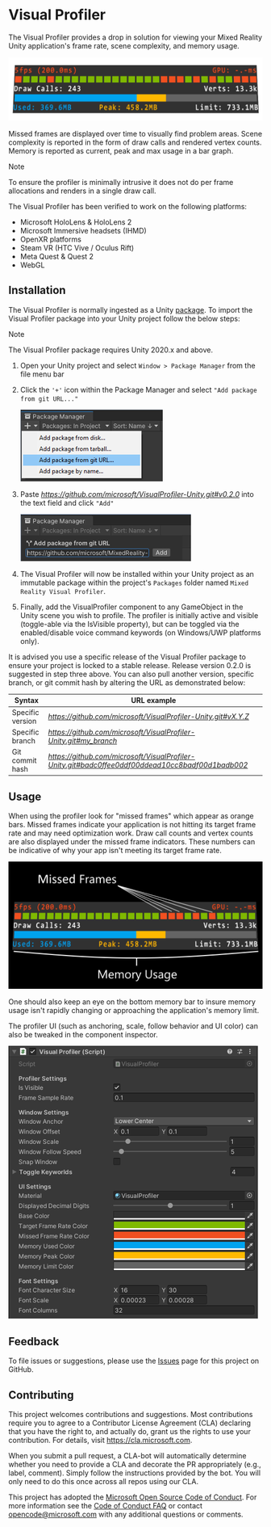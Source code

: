 # Visual Profiler

The Visual Profiler provides a drop in solution for viewing your Mixed Reality Unity application's frame rate, scene complexity, and memory usage.

![Visual Profiler Screenshot](Documentation~/Images/ProfilerScreenshot.png)

Missed frames are displayed over time to visually find problem areas. Scene complexity is reported in the form of draw calls and rendered vertex counts. Memory is reported as current, peak and max usage in a bar graph.

> [!NOTE]
> To ensure the profiler is minimally intrusive it does not do per frame allocations and renders in a single draw call.

The Visual Profiler has been verified to work on the following platforms:

- Microsoft HoloLens & HoloLens 2
- Microsoft Immersive headsets (IHMD)
- OpenXR platforms
- Steam VR (HTC Vive / Oculus Rift)
- Meta Quest & Quest 2
- WebGL

## Installation

The Visual Profiler is normally ingested as a Unity [package](https://docs.unity3d.com/Manual/Packages.html). To import the Visual Profiler package into your Unity project follow the below steps:

> [!NOTE]
> The Visual Profiler package requires Unity 2020.x and above.

1. Open your Unity project and select `Window > Package Manager` from the file menu bar

2. Click the `'+'` icon within the Package Manager and select `"Add package from git URL..."`

    ![Package Manager Add](Documentation~/Images/PackageManagerAdd.png)

3. Paste *https://github.com/microsoft/VisualProfiler-Unity.git#v0.2.0* into the text field and click `"Add"`

    ![Package Manager Paste](Documentation~/Images/PackageManagerPaste.png)

4. The Visual Profiler will now be installed within your Unity project as an immutable package within the project's `Packages` folder named `Mixed Reality Visual Profiler`.

5. Finally, add the VisualProfiler component to any GameObject in the Unity scene you wish to profile. The profiler is initially active and visible (toggle-able via the IsVisible property), but can be toggled via the enabled/disable voice command keywords (on Windows/UWP platforms only).

It is advised you use a specific release of the Visual Profiler package to ensure your project is locked to a stable release. Release version 0.2.0 is suggested in step three above. You can also pull another version, specific branch, or git commit hash by altering the URL as demonstrated below:

| Syntax           | URL example                                                                                                                                               |
|------------------|-----------------------------------------------------------------------------------------------------------------------------------------------------------|
| Specific version | *https://github.com/microsoft/VisualProfiler-Unity.git#vX.Y.Z*                                   |
| Specific branch  | *https://github.com/microsoft/VisualProfiler-Unity.git#my_branch*                                |
| Git commit hash  | *https://github.com/microsoft/VisualProfiler-Unity.git#badc0ffee0ddf00ddead10cc8badf00d1badb002* |

## Usage

When using the profiler look for "missed frames" which appear as orange bars. Missed frames indicate your application is not hitting its target frame rate and may need optimization work. Draw call counts and vertex counts are also displayed under the missed frame indicators. These numbers can be indicative of why your app isn't meeting its target frame rate.

![Profiler Guide](Documentation~/Images/ProfilerGuide.png)

One should also keep an eye on the bottom memory bar to insure memory usage isn't rapidly changing or approaching the application's memory limit.

The profiler UI (such as anchoring, scale, follow behavior and UI color) can also be tweaked in the component inspector.

![Profiler Inspector](Documentation~/Images/ProfilerInspector.png)

## Feedback

To file issues or suggestions, please use the [Issues](https://github.com/Microsoft/VisualProfiler/issues) page for this project on GitHub.

## Contributing

This project welcomes contributions and suggestions. Most contributions require you to agree to a
Contributor License Agreement (CLA) declaring that you have the right to, and actually do, grant us
the rights to use your contribution. For details, visit https://cla.microsoft.com.

When you submit a pull request, a CLA-bot will automatically determine whether you need to provide
a CLA and decorate the PR appropriately (e.g., label, comment). Simply follow the instructions
provided by the bot. You will only need to do this once across all repos using our CLA.

This project has adopted the [Microsoft Open Source Code of Conduct](https://opensource.microsoft.com/codeofconduct/).
For more information see the [Code of Conduct FAQ](https://opensource.microsoft.com/codeofconduct/faq/) or
contact [opencode@microsoft.com](mailto:opencode@microsoft.com) with any additional questions or comments.
